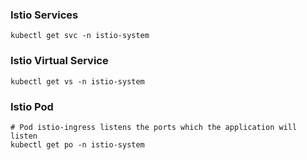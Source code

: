 ### Istio Services
```
kubectl get svc -n istio-system
```

### Istio Virtual Service
```
kubectl get vs -n istio-system
```

### Istio Pod
```
# Pod istio-ingress listens the ports which the application will listen
kubectl get po -n istio-system
```